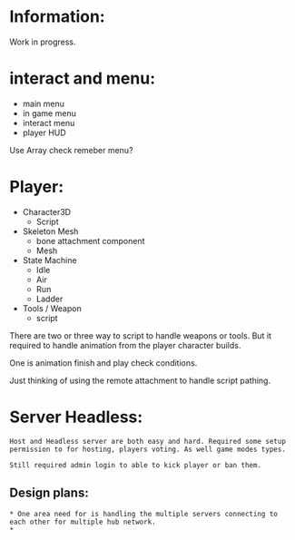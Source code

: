 # Information:
  Work in progress.

# interact and menu:
 * main menu
 * in game menu
 * interact menu
 * player HUD

 Use Array check remeber menu?

# Player:

 * Character3D
   * Script
 * Skeleton Mesh
    * bone attachment component
    * Mesh
 * State Machine
   * Idle
   * Air
   * Run
   * Ladder
  * Tools / Weapon
    * script

 There are two or three way to script to handle weapons or tools. But it required to handle animation from the player character builds.

 One is animation finish and play check conditions.

 Just thinking of using the remote attachment to handle script pathing.

 # Server Headless:
	Host and Headless server are both easy and hard. Required some setup permission to for hosting, players voting. As well game modes types.

	Still required admin login to able to kick player or ban them.

## Design plans:
	* One area need for is handling the multiple servers connecting to each other for multiple hub network.
	* 